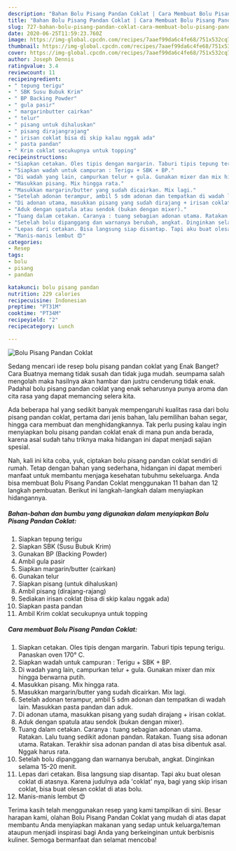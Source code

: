 ```yaml
---
description: "Bahan Bolu Pisang Pandan Coklat | Cara Membuat Bolu Pisang Pandan Coklat Yang Enak Banget"
title: "Bahan Bolu Pisang Pandan Coklat | Cara Membuat Bolu Pisang Pandan Coklat Yang Enak Banget"
slug: 727-bahan-bolu-pisang-pandan-coklat-cara-membuat-bolu-pisang-pandan-coklat-yang-enak-banget
date: 2020-06-25T11:59:23.760Z
image: https://img-global.cpcdn.com/recipes/7aaef99da6c4fe68/751x532cq70/bolu-pisang-pandan-coklat-foto-resep-utama.jpg
thumbnail: https://img-global.cpcdn.com/recipes/7aaef99da6c4fe68/751x532cq70/bolu-pisang-pandan-coklat-foto-resep-utama.jpg
cover: https://img-global.cpcdn.com/recipes/7aaef99da6c4fe68/751x532cq70/bolu-pisang-pandan-coklat-foto-resep-utama.jpg
author: Joseph Dennis
ratingvalue: 3.4
reviewcount: 11
recipeingredient:
- " tepung terigu"
- " SBK Susu Bubuk Krim"
- " BP Backing Powder"
- " gula pasir"
- " margarinbutter cairkan"
- " telur"
- " pisang untuk dihaluskan"
- " pisang dirajangrajang"
- " irisan coklat bisa di skip kalau nggak ada"
- " pasta pandan"
- " Krim coklat secukupnya untuk topping"
recipeinstructions:
- "Siapkan cetakan. Oles tipis dengan margarin. Taburi tipis tepung terigu. Panaskan oven 170° C."
- "Siapkan wadah untuk campuran : Terigu + SBK + BP."
- "Di wadah yang lain, campurkan telur + gula. Gunakan mixer dan mix hingga berwarna putih."
- "Masukkan pisang. Mix hingga rata."
- "Masukkan margarin/butter yang sudah dicairkan. Mix lagi."
- "Setelah adonan terampur, ambil 5 sdm adonan dan tempatkan di wadah lain. Masukkan pasta pandan dan aduk."
- "Di adonan utama, masukkan pisang yang sudah dirajang + irisan coklat."
- "Aduk dengan spatula atau sendok (bukan dengan mixer)."
- "Tuang dalam cetakan. Caranya : tuang sebagian adonan utama. Ratakan. Lalu tuang sedikit adonan pandan. Ratakan. Tuang sisa adonan utama. Ratakan. Terakhir sisa adonan pandan di atas bisa dibentuk asal. Nggak harus rata."
- "Setelah bolu dipanggang dan warnanya berubah, angkat. Dinginkan selama 15-20 menit."
- "Lepas dari cetakan. Bisa langsung siap disantap. Tapi aku buat olesan coklat di atasnya. Karena judulnya ada &#39;coklat&#39; nya, bagi yang skip irisan coklat, bisa buat olesan coklat di atas bolu."
- "Manis-manis lembut 😍"
categories:
- Resep
tags:
- bolu
- pisang
- pandan

katakunci: bolu pisang pandan 
nutrition: 229 calories
recipecuisine: Indonesian
preptime: "PT31M"
cooktime: "PT34M"
recipeyield: "2"
recipecategory: Lunch

---
```



![Bolu Pisang Pandan Coklat](https://img-global.cpcdn.com/recipes/7aaef99da6c4fe68/751x532cq70/bolu-pisang-pandan-coklat-foto-resep-utama.jpg)

Sedang mencari ide resep bolu pisang pandan coklat yang Enak Banget? Cara Buatnya memang tidak susah dan tidak juga mudah. seumpama salah mengolah maka hasilnya akan hambar dan justru cenderung tidak enak. Padahal bolu pisang pandan coklat yang enak seharusnya punya aroma dan cita rasa yang dapat memancing selera kita.

Ada beberapa hal yang sedikit banyak mempengaruhi kualitas rasa dari bolu pisang pandan coklat, pertama dari jenis bahan, lalu pemilihan bahan segar, hingga cara membuat dan menghidangkannya. Tak perlu pusing kalau ingin menyiapkan bolu pisang pandan coklat enak di mana pun anda berada, karena asal sudah tahu triknya maka hidangan ini dapat menjadi sajian spesial.




Nah, kali ini kita coba, yuk, ciptakan bolu pisang pandan coklat sendiri di rumah. Tetap dengan bahan yang sederhana, hidangan ini dapat memberi manfaat untuk membantu menjaga kesehatan tubuhmu sekeluarga. Anda bisa membuat Bolu Pisang Pandan Coklat menggunakan 11 bahan dan 12 langkah pembuatan. Berikut ini langkah-langkah dalam menyiapkan hidangannya.

<!--inarticleads1-->

##### Bahan-bahan dan bumbu yang digunakan dalam menyiapkan Bolu Pisang Pandan Coklat:

1. Siapkan  tepung terigu
1. Siapkan  SBK (Susu Bubuk Krim)
1. Gunakan  BP (Backing Powder)
1. Ambil  gula pasir
1. Siapkan  margarin/butter (cairkan)
1. Gunakan  telur
1. Siapkan  pisang (untuk dihaluskan)
1. Ambil  pisang (dirajang-rajang)
1. Sediakan  irisan coklat (bisa di skip kalau nggak ada)
1. Siapkan  pasta pandan
1. Ambil  Krim coklat secukupnya untuk topping




<!--inarticleads2-->

##### Cara membuat Bolu Pisang Pandan Coklat:

1. Siapkan cetakan. Oles tipis dengan margarin. Taburi tipis tepung terigu. Panaskan oven 170° C.
1. Siapkan wadah untuk campuran : Terigu + SBK + BP.
1. Di wadah yang lain, campurkan telur + gula. Gunakan mixer dan mix hingga berwarna putih.
1. Masukkan pisang. Mix hingga rata.
1. Masukkan margarin/butter yang sudah dicairkan. Mix lagi.
1. Setelah adonan terampur, ambil 5 sdm adonan dan tempatkan di wadah lain. Masukkan pasta pandan dan aduk.
1. Di adonan utama, masukkan pisang yang sudah dirajang + irisan coklat.
1. Aduk dengan spatula atau sendok (bukan dengan mixer).
1. Tuang dalam cetakan. Caranya : tuang sebagian adonan utama. Ratakan. Lalu tuang sedikit adonan pandan. Ratakan. Tuang sisa adonan utama. Ratakan. Terakhir sisa adonan pandan di atas bisa dibentuk asal. Nggak harus rata.
1. Setelah bolu dipanggang dan warnanya berubah, angkat. Dinginkan selama 15-20 menit.
1. Lepas dari cetakan. Bisa langsung siap disantap. Tapi aku buat olesan coklat di atasnya. Karena judulnya ada &#39;coklat&#39; nya, bagi yang skip irisan coklat, bisa buat olesan coklat di atas bolu.
1. Manis-manis lembut 😍




Terima kasih telah menggunakan resep yang kami tampilkan di sini. Besar harapan kami, olahan Bolu Pisang Pandan Coklat yang mudah di atas dapat membantu Anda menyiapkan makanan yang sedap untuk keluarga/teman ataupun menjadi inspirasi bagi Anda yang berkeinginan untuk berbisnis kuliner. Semoga bermanfaat dan selamat mencoba!
